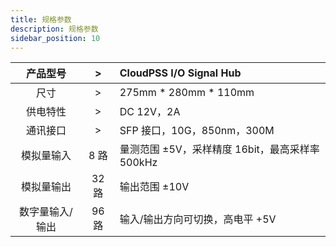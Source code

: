 ```yaml
---
title: 规格参数
description: 规格参数
sidebar_position: 10
---
```


|产品型号|>|CloudPSS I/O Signal Hub|
|:-----:|:----:| :----|
|尺寸| > | 275mm * 280mm * 110mm |
|供电特性| > | DC 12V，2A |
|通讯接口| > | SFP 接口，10G，850nm，300M |
|模拟量输入| 8 路| 量测范围 ±5V，采样精度 16bit，最高采样率 500kHz |
|模拟量输出| 32 路| 输出范围 ±10V |
|数字量输入/输出| 96 路| 输入/输出方向可切换，高电平 +5V | 